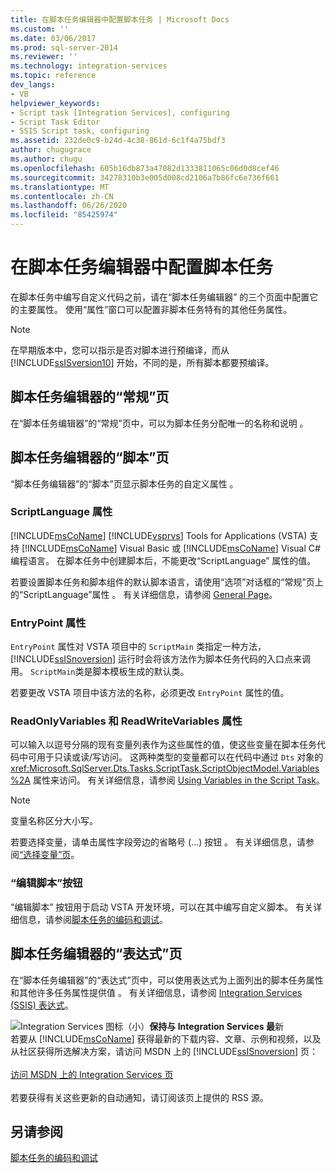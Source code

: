 ```yaml
---
title: 在脚本任务编辑器中配置脚本任务 | Microsoft Docs
ms.custom: ''
ms.date: 03/06/2017
ms.prod: sql-server-2014
ms.reviewer: ''
ms.technology: integration-services
ms.topic: reference
dev_langs:
- VB
helpviewer_keywords:
- Script task [Integration Services], configuring
- Script Task Editor
- SSIS Script task, configuring
ms.assetid: 232de0c9-b24d-4c38-861d-6c1f4a75bdf3
author: chugugrace
ms.author: chugu
ms.openlocfilehash: 605b16db873a47082d1333811065c06d0d8cef46
ms.sourcegitcommit: 34278310b3e005d008cd2106a7b86fc6e736f661
ms.translationtype: MT
ms.contentlocale: zh-CN
ms.lasthandoff: 06/26/2020
ms.locfileid: "85425974"
---
```

# <a name="configuring-the-script-task-in-the-script-task-editor"></a>在脚本任务编辑器中配置脚本任务
  在脚本任务中编写自定义代码之前，请在“脚本任务编辑器”  的三个页面中配置它的主要属性。 使用“属性”窗口可以配置非脚本任务特有的其他任务属性。

> [!NOTE]
>  在早期版本中，您可以指示是否对脚本进行预编译，而从 [!INCLUDE[ssISversion10](../../../includes/ssisversion10-md.md)] 开始，不同的是，所有脚本都要预编译。

## <a name="general-page-of-the-script-task-editor"></a>脚本任务编辑器的“常规”页
 在“脚本任务编辑器”的“常规”页中，可以为脚本任务分配唯一的名称和说明   。

## <a name="script-page-of-the-script-task-editor"></a>脚本任务编辑器的“脚本”页
 “脚本任务编辑器”的“脚本”页显示脚本任务的自定义属性   。

### <a name="scriptlanguage-property"></a>ScriptLanguage 属性
 [!INCLUDE[msCoName](../../../includes/msconame-md.md)] [!INCLUDE[vsprvs](../../../includes/vsprvs-md.md)] Tools for Applications (VSTA) 支持 [!INCLUDE[msCoName](../../../includes/msconame-md.md)] Visual Basic 或 [!INCLUDE[msCoName](../../../includes/msconame-md.md)] Visual C# 编程语言。 在脚本任务中创建脚本后，不能更改“ScriptLanguage”  属性的值。

 若要设置脚本任务和脚本组件的默认脚本语言，请使用“选项”对话框的“常规”页上的“ScriptLanguage”属性    。 有关详细信息，请参阅 [General Page](../../general-page-of-integration-services-designers-options.md)。

### <a name="entrypoint-property"></a>EntryPoint 属性
 `EntryPoint` 属性对 VSTA 项目中的 `ScriptMain` 类指定一种方法，[!INCLUDE[ssISnoversion](../../../includes/ssisnoversion-md.md)] 运行时会将该方法作为脚本任务代码的入口点来调用。 `ScriptMain`类是脚本模板生成的默认类。

 若要更改 VSTA 项目中该方法的名称，必须更改 `EntryPoint` 属性的值。

### <a name="readonlyvariables-and-readwritevariables-properties"></a>ReadOnlyVariables 和 ReadWriteVariables 属性
 可以输入以逗号分隔的现有变量列表作为这些属性的值，使这些变量在脚本任务代码中可用于只读或读/写访问。 这两种类型的变量都可以在代码中通过 `Dts` 对象的 <xref:Microsoft.SqlServer.Dts.Tasks.ScriptTask.ScriptObjectModel.Variables%2A> 属性来访问。 有关详细信息，请参阅 [Using Variables in the Script Task](../../extending-packages-scripting/task/using-variables-in-the-script-task.md)。

> [!NOTE]
>  变量名称区分大小写。

 若要选择变量，请单击属性字段旁边的省略号 (…) 按钮  。 有关详细信息，请参阅[“选择变量”页](../../control-flow/select-variables-page.md)。

### <a name="edit-script-button"></a>“编辑脚本”按钮
 “编辑脚本”  按钮用于启动 VSTA 开发环境，可以在其中编写自定义脚本。 有关详细信息，请参阅[脚本任务的编码和调试](coding-and-debugging-the-script-task.md)。

## <a name="expressions-page-of-the-script-task-editor"></a>脚本任务编辑器的“表达式”页
 在“脚本任务编辑器”的“表达式”页中，可以使用表达式为上面列出的脚本任务属性和其他许多任务属性提供值   。 有关详细信息，请参阅 [Integration Services (SSIS) 表达式](../../expressions/integration-services-ssis-expressions.md)。

![Integration Services 图标（小）](../../media/dts-16.gif "集成服务图标（小）")**保持与 Integration Services 最**新  <br /> 若要从 [!INCLUDE[msCoName](../../../includes/msconame-md.md)] 获得最新的下载内容、文章、示例和视频，以及从社区获得所选解决方案，请访问 MSDN 上的 [!INCLUDE[ssISnoversion](../../../includes/ssisnoversion-md.md)] 页：<br /><br /> [访问 MSDN 上的 Integration Services 页](https://go.microsoft.com/fwlink/?LinkId=136655)<br /><br /> 若要获得有关这些更新的自动通知，请订阅该页上提供的 RSS 源。

## <a name="see-also"></a>另请参阅
 [脚本任务的编码和调试](coding-and-debugging-the-script-task.md)



